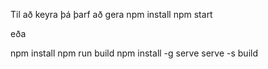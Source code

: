 Til að keyra þá þarf að gera
npm install
npm start

eða

npm install
npm run build 
npm install -g serve
serve -s build